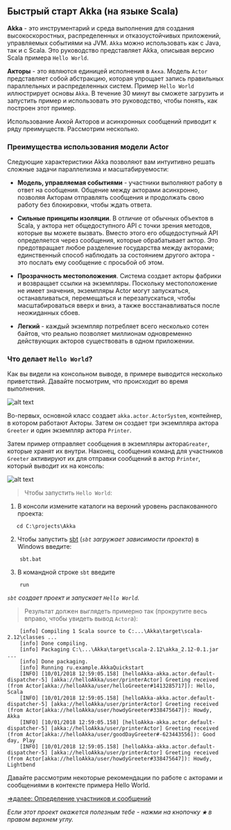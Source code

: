 ## Быстрый старт Akka (на языке Scala)

**Akka** - это инструментарий и среда выполнения для создания высокоскоростных, распределенных и отказоустойчивых приложений, 
управляемых событиями на JVM. `Akka` можно использовать как с Java, так и с Scala. Это руководство представляет Akka, 
описывая версию Scala примера `Hello World`. 

**Акторы** - это  являются единицей исполнения в `Акка`. Модель `Actor` представляет собой абстракцию, которая упрощает 
запись правильных параллельных и распределенных систем. Пример `Hello World` иллюстрирует основы `Akka`. В течение 30 минут 
вы сможете загрузить и запустить пример и использовать это руководство, чтобы понять, как построен этот пример. 


Использование Аккой Акторов и асинхронных сообщений приводит к ряду преимуществ. Рассмотрим несколько.

### Преимущества использования модели Actor

Следующие характеристики Akka позволяют вам интуитивно решать сложные задачи параллелизма и масштабируемости:

* **Модель, управляемая событиями** - участники выполняют работу в ответ на сообщения. Общение между акторами асинхронно, 
позволяя Акторам отправлять сообщения и продолжать свою работу без блокировки, чтобы ждать ответа.

* **Сильные принципы изоляции**. В отличие от обычных объектов в Scala, у актора нет общедоступного API с точки зрения 
методов, которые вы можете вызвать. Вместо этого его общедоступный API определяется через сообщения, которые обрабатывает 
актор. Это предотвращает любое разделение государства между акторами; единственный способ наблюдать за состоянием другого 
актора - это послать ему сообщение с просьбой об этом.

* **Прозрачность местоположения**. Система создает акторы фабрики и возвращает ссылки на экземпляры. Поскольку местоположение 
не имеет значения, экземпляры Actor могут запускаться, останавливаться, перемещаться и перезапускаться, чтобы масштабироваться 
вверх и вниз, а также восстанавливаться после неожиданных сбоев.

* **Легкий** - каждый экземпляр потребляет всего несколько сотен байтов, что реально позволяет миллионам одновременно 
действующих акторов существовать в одном приложении.

### Что делает `Hello World`?

Как вы видели на консольном выводе, в примере выводится несколько приветствий. Давайте посмотрим, что происходит во время выполнения.

![alt text](https://github.com/steklopod/akka/blob/akka_starter/src/main/resources/hello-akka-architecture.png "hello-akka-architecture")

Во-первых, основной класс создает `akka.actor.ActorSystem`, контейнер, в котором работают Акторы. Затем он создает три 
экземпляра актора `Greeter` и один экземпляр актора `Printer`.

Затем пример отправляет сообщения в экземпляры актора`Greater`, которые хранят их внутри. Наконец, сообщения команд для 
участников `Greeter` активируют их для отправки сообщений в актор `Printer`, который выводит их на консоль:

![alt text](https://github.com/steklopod/akka/blob/akka_starter/src/main/resources/hello-akka-messages.png "hello-akka-messages")

> Чтобы запустить `Hello World`:

1. В консоли измените каталоги на верхний уровень распакованного проекта: 
 
 ```sbtshell
    cd C:\projects\Akka
 ```

2. Чтобы запустить [sbt](https://www.scala-sbt.org/1.x/docs/index.html) (_`sbt` загружает зависимости проекта_) в Windows введите:
```sbtshell
    sbt.bat
```

3. В командной строке `sbt` введите 
 ```sbtshell
     run
 ```
 _`sbt` создает проект и запускает `Hello World`._

>Результат должен выглядеть примерно так (прокрутите весь вправо, чтобы увидеть вывод `Actor`а):
```text
    [info] Compiling 1 Scala source to C:...\Akka\target\scala-2.12\classes ...
    [info] Done compiling.
    [info] Packaging C:\...\Akka\target\scala-2.12\akka_2.12-0.1.jar ...
    [info] Done packaging.
    [info] Running ru.example.AkkaQuickstart
    [INFO] [10/01/2018 12:59:05.158] [helloAkka-akka.actor.default-dispatcher-5] [akka://helloAkka/user/printerActor] Greeting received (from Actor[akka://helloAkka/user/helloGreeter#1413285717]): Hello, Scala
    [INFO] [10/01/2018 12:59:05.158] [helloAkka-akka.actor.default-dispatcher-5] [akka://helloAkka/user/printerActor] Greeting received (from Actor[akka://helloAkka/user/howdyGreeter#338475647]): Howdy, Akka
    [INFO] [10/01/2018 12:59:05.158] [helloAkka-akka.actor.default-dispatcher-5] [akka://helloAkka/user/printerActor] Greeting received (from Actor[akka://helloAkka/user/goodDayGreeter#-623443556]): Good day, Play
    [INFO] [10/01/2018 12:59:05.158] [helloAkka-akka.actor.default-dispatcher-5] [akka://helloAkka/user/printerActor] Greeting received (from Actor[akka://helloAkka/user/howdyGreeter#338475647]): Howdy, Lightbend
```

Давайте рассмотрим некоторые рекомендации по работе с акторами и сообщениями в контексте примера Hello World.

[=>далее: Определение участников и сообщений](https://github.com/steklopod/akka/blob/akka_starter/src/main/resources/readmes/defining-actors-and-messages.md)

_Если этот проект окажется полезным тебе - нажми на кнопочку **`★`** в правом верхнем углу._
